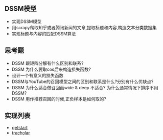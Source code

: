 ## DSSM模型
- 实现DSSM模型
- 用scrapy爬取知乎或者腾讯新闻的文章,提取标题和内容,构造文本分类数据集
- 实现标题与内容的匹配DSSM算法


## 思考题
- DSSM 跟矩阵分解有什么区别和联系?
- DSSM 为什么要取cos后来构造损失函数?
- 设计一个有意义的损失函数
- DSSM与YouTube的召回模型之间的区别和联系是什么?分别有什么优缺点?
- DSSM 为什么适合做召回而wide & deep 不适合? 为什么通常情况下排序不用DSSM?
- DSSM 用作推荐召回的时候,正负样本是如何取的?


## 实现列表
- [getstart](getstart/)
- [tracholar](tracholar/)

